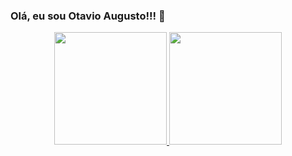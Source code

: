 ### Olá, eu sou Otavio Augusto!!! 👋
<div align="center">
  <a href="https://github.com/otavioaugust1">
  <img height="180em" src="https://github-readme-stats.vercel.app/api?username=otavioaugust1&show_icons=true&theme=dracula&include_all_commits=true&count_private=true"/>
  <img height="180em" src="https://github-readme-stats.vercel.app/api/top-langs/?username=otavioaugust1&layout=compact&langs_count=7&theme=dracula"/>
</div>
<!--
**otavioaugust1/otavioaugust1** is a ✨ _special_ ✨ repository because its `README.md` (this file) appears on your GitHub profile.

Here are some ideas to get you started:

- 🔭 I’m currently working on ...
- 🌱 I’m currently learning ...
- 👯 I’m looking to collaborate on ...
- 🤔 I’m looking for help with ...
- 💬 Ask me about ...
- 📫 How to reach me: ...
- 😄 Pronouns: ...
- ⚡ Fun fact: ...
-->
